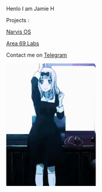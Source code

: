 
Henlo I am Jamie H

Projects :

[Narvis OS](https://github.com/NarvisOS)

[Area 69 Labs](https://github.com/Area69Lab)

Contact me on [Telegram](https://t.me/henloboi)

![image](https://github.com/JamieHoSzeYui/JamieHoSzeYui/blob/master/2.gif)

